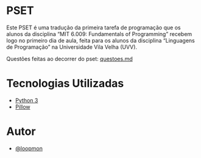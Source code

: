 # PSET

Este PSET é uma tradução da primeira tarefa de programação que os alunos da
disciplina “MIT 6.009: Fundamentals of Programming” recebem logo no primeiro
dia de aula, feita para os alunos da disciplina “Linguagens de Programação” na
Universidade Vila Velha (UVV).

Questões feitas ao decorrer do pset: [questoes.md](questoes.md)

# Tecnologias Utilizadas

- <a href="https://www.python.org/" target="_blank">Python 3</a>
- <a href="https://pillow.readthedocs.io/en/stable/" target="_blank">Pillow</a>

# Autor

- [@loopmon](https://github.com/loopmon)
